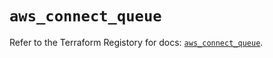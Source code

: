 # `aws_connect_queue`

Refer to the Terraform Registory for docs: [`aws_connect_queue`](https://registry.terraform.io/providers/hashicorp/aws/5.18.1/docs/resources/connect_queue).
